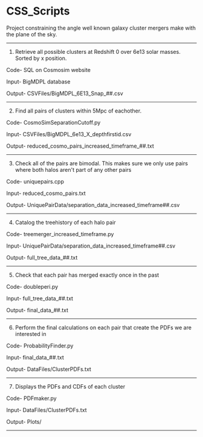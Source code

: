 # CSS_Scripts
Project constraining the angle well known galaxy cluster mergers make with the plane of the sky.

-----------

1. Retrieve all possible clusters at Redshift 0 over 6e13 solar masses. Sorted by x position.

Code- SQL on Cosmosim website

Input- BigMDPL database

Output- CSVFiles/BigMDPL_6E13_Snap_##.csv

-----------

2. Find all pairs of clusters within 5Mpc of eachother.

Code- CosmoSimSeparationCutoff.py

Input- CSVFiles/BigMDPL_6e13_X_depthfirstid.csv

Output- reduced_cosmo_pairs_increased_timeframe_##.txt

-----------

3. Check all of the pairs are bimodal. This makes sure we only use pairs where both halos aren't part of any other pairs

Code- uniquepairs.cpp

Input- reduced_cosmo_pairs.txt

Output- UniquePairData/separation_data_increased_timeframe##.csv

----------

4. Catalog the treehistory of each halo pair

Code- treemerger_increased_timeframe.py

Input- UniquePairData/separation_data_increased_timeframe##.csv

Output- full_tree_data_##.txt

----------

5. Check that each pair has merged exactly once in the past

Code- doubleperi.py

Input- full_tree_data_##.txt

Output- final_data_##.txt

----------

6. Perform the final calculations on each pair that create the PDFs we are interested in

Code- ProbabilityFinder.py

Input- final_data_##.txt

Output- DataFiles/ClusterPDFs.txt

----------

7. Displays the PDFs and CDFs of each cluster

Code- PDFmaker.py

Input- DataFiles/ClusterPDFs.txt

Output- Plots/

----------
